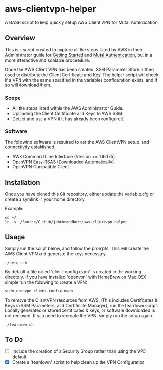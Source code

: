 # aws-clientvpn-helper
A BASH script to help quickly setup AWS Client VPN for Mutal Autentication

## Overview
This is a script created to capture all the steps listed by AWS in their Administrator guide for [Getting Started](https://docs.aws.amazon.com/vpn/latest/clientvpn-admin/cvpn-getting-started.html) and [Mutal Authentication](https://docs.aws.amazon.com/vpn/latest/clientvpn-admin/authentication-authrization.html#mutual), but in a more interactive and scalable proceedure.

Once the AWS Client VPN has been created, SSM Parameter Store is then used to distribute the Client Certificate and Key.  The helper script will check if a VPN with the name specified in the variables configuration exists, and if so will download them.

### Scope
* All the steps listed within the AWS Administrator Guide.
* Uploading the Client Certificate and Keys to AWS SSM.
* Detect and use a VPN if it has already been configured.

### Software
The following software is required to get the AWS ClientVPN setup, and connectivity established.

* AWS Command Line Interface (Version >= 1.16.175)
* OpenVPN Easy-RSA3 (Downloaded Automatically)
* OpenVPN Compatible Client

## Installation

Once you have cloned this Git repository, either update the variable.cfg or create a symlink in your home directory.

Example:
```shell
cd ~/
ln -s ~/Source/GitHub/johnbrandborg/aws-clientvpn-helper
```

## Usage

Simply run the script below, and follow the prompts.  This will create the AWS Client VPN and generate the keys necessary.

```shell
./setup.sh
```

By default a file called 'client-config.ovpn' is created in the working directory. If you have installed 'openvpn' with HomeBrew on Mac OSX simple run the following to create a VPN:

```shell
sudo openvpn client-config.ovpn
```

To remove the ClientVPN resources from AWS, (This includes Certificates & Keys in SSM Parameters, and Certificate Manager), run the teardown script.  Locally generated or stored certificates & keys, or software downloaded is not removed.  If you need to recreate the VPN, simply run the setup again.

```shell
./teardown.sh
```

## To Do
- [ ] Include the creation of a Security Group rather than using the VPC default
- [X] Create a 'teardown' script to help clean up the VPN Configuration